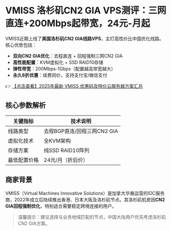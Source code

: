 # VMISS 洛杉矶CN2 GIA VPS测评：三网直连+200Mbps起带宽，24元-月起

VMISS近期上线了**美国洛杉矶CN2 GIA线路VPS**，主打高性价比中国优化线路。核心优势包括：

- **双向CN2 GIA优化**：去程直连 + 回程强制三网CN2 GIA
- **高性能配置**：KVM虚拟化 + SSD RAID10存储
- **弹性带宽**：200Mbps-1Gbps（配置越高带宽越大）
- **永久8折优惠**：续费同价，支持支付宝/微信支付

👉 [【点击查看】2025年最新 VMISS 优惠码及特价云服务器方案汇总](https://bit.ly/Vmiss)

## 核心参数解析
| 关键指标       | 技术说明                     |
|----------------|----------------------------|
| 线路类型       | 去程BGP直连/回程三网CN2 GIA |
| 虚拟化技术     | 全KVM架构                  |
| 存储方案       | 纯SSD RAID10阵列           |
| 最低配置价格   | 24元/月（折后价）          |

## 商家背景
VMISS（Virtual Machines Innovative Solutions）是加拿大华裔运营的IDC服务商，2022年成立后陆续推出香港、日本大阪及洛杉矶节点。其洛杉矶机房因**CN2 GIA回程强制优化**，特别适合需要稳定跨境连接的用户。

> 温馨提示：建议选择与业务地域匹配的节点，中国大陆用户优先考虑洛杉矶CN2 GIA方案。
